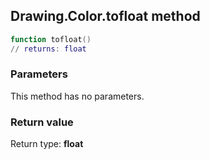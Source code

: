 ## Drawing.Color.tofloat method


```lua
function tofloat()
// returns: float
```


### Parameters

This method has no parameters.

### Return value

Return type: **float**


